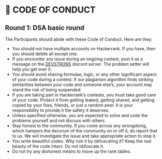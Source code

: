 # 📰 CODE OF CONDUCT
   
<!-- 
! Joshith, make all these points as numbered lists
 -->

## Round 1: DSA basic round 
The Participants should abide with these Code of Conduct. Here are they: <!-- !Joshith, correct this line according to you -->
 - You should not have multiple accounts on Hackerrank. If you have, then you should delete all except one.
 - If you encounter any issue during an ongoing contest, post it as a message on the [DEVSTRONS](https://discord.com/invite/MVujzTBqed) discord server. The problem setter will help you get over it.
 - You should avoid sharing formulae, logic, or any other significant aspect of your code during a contest. If our plagiarism algorithm finds striking similarities between your code and someone else’s, your account may stand the risk of being suspended.
 - If you are taking part in Hackerrank’s contests, you must take good care of your code. Protect it from getting leaked, getting shared, and getting copied by your foes, friends, or just a random peer. It is your responsibility to provide it the safety it deserves.
 - Unless specified otherwise, you are expected to solve and code the problems yourself and not discuss with others.
 - Stay honest to the community. If you come across any wrongdoing, which hampers the decorum of the community on or off it, do report that to us. We will investigate the issue and take appropriate action to stop it.
 - You write beautiful codes. Why ruin it by obfuscating it? Keep the real beauty of the code intact. Do not obfuscate it.
 - Do not try any dishonest means to move up the rank tables.
